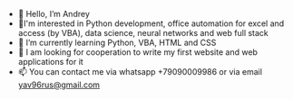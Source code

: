 - 👋 Hello, I’m Andrey
- 👀I'm interested in Python development, office automation for excel and access (by VBA), data science, neural networks and web full stack
- 🌱 I’m currently learning Python, VBA, HTML and CSS
- 💞️ I am looking for cooperation to write my first website and web applications for it
- 📫 You can contact me via whatsapp +79090009986 or via email yav96rus@gmail.com
<!---
YAV96/YAV96 is a ✨ special ✨ repository because its `README.md` (this file) appears on your GitHub profile.
You can click the Preview link to take a look at your changes.
--->
